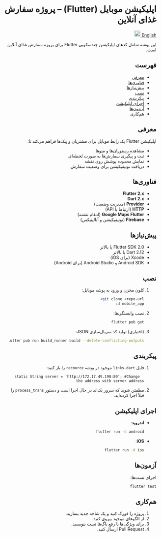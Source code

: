 <div style="text-align: right;direction: rtl;">

# اپلیکیشن موبایل (Flutter) – پروژه سفارش غذای آنلاین
[English <img src="https://raw.githubusercontent.com/hjnilsson/country-flags/master/svg/us.svg" width="20"/>](README.md)

این پوشه شامل کدهای اپلیکیشن چندسکویی Flutter برای پروژه سفارش غذای آنلاین است.

## فهرست

- [معرفی](#معرفی)
- [فناوری‌ها](#فناوری‌ها)
- [پیش‌نیازها](#پیش‌نیازها)
- [نصب](#نصب)
- [پیکربندی](#پیکربندی)
- [اجرای اپلیکیشن](#اجرای-اپلیکیشن)
- [آزمون‌ها](#آزمون‌ها)
- [هم‌کاری](#هم‌کاری)

## معرفی

اپلیکیشن Flutter یک رابط موبایل برای مشتریان و پیک‌ها فراهم می‌کند تا:
- مشاهده رستوران‌ها و منوها
- ثبت و پیگیری سفارش‌ها به صورت لحظه‌ای
- نمایش محدوده پوشش روی نقشه
- دریافت نوتیفیکیشن برای وضعیت سفارش

## فناوری‌ها

- **Flutter 2.x**
- **Dart 2.x**
- **Provider** (مدیریت وضعیت)
- **HTTP** (ارتباط با API)
- **Google Maps Flutter** (ادغام نقشه)
- **Firebase** (نوتیفیکیشن و آنالیتیکس)

## پیش‌نیازها

- Flutter SDK 2.0 یا بالاتر
- Dart 2.12 یا بالاتر
- Xcode (برای iOS)
- Android SDK و Android Studio (برای Android)

## نصب

1. کلون مخزن و ورود به پوشه موبایل:
   ```bash
   git clone <repo-url>
   cd mobile_app
   ```

2. نصب وابستگی‌ها:
   ```bash
   flutter pub get
   ```

3. (اختیاری) تولید کد سریال‌سازی JSON:
   ```bash
   flutter pub run build_runner build --delete-conflicting-outputs
   ```

## پیکربندی

1. فایل `links.dart` موجود در پوشه `recource` را باز کنید:
   ```dotenv
     static String server = 'http://172.17.49.190:80'; #Change the address with server address
   ```

2. مطمئن شوید که سرور بک‌اند در حال اجرا است و دستور `process_trans` را قبلاً اجرا کرده‌اید.

## اجرای اپلیکیشن

- **اندروید**:
  ```bash
  flutter run -d android
  ```
- **iOS**:
  ```bash
  flutter run -d ios
  ```

## آزمون‌ها

اجرای تست‌ها:
```bash
flutter test
```

## هم‌کاری

1. پروژه را فورک کنید و یک شاخه جدید بسازید.
2. از الگوهای موجود پیروی کنید.
3. برای ویژگی‌ها یا رفع باگ‌ها تست بنویسید.
4. Pull Request ارسال کنید.
</div>